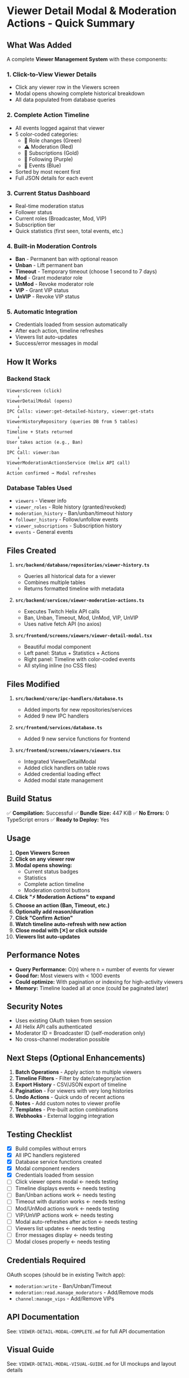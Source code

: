 # Viewer Detail Modal & Moderation Actions - Quick Summary

## What Was Added

A complete **Viewer Management System** with these components:

### 1. **Click-to-View Viewer Details**
   - Click any viewer row in the Viewers screen
   - Modal opens showing complete historical breakdown
   - All data populated from database queries

### 2. **Complete Action Timeline**
   - All events logged against that viewer
   - 5 color-coded categories:
     - 👤 Role changes (Green)
     - ⚠️ Moderation (Red)
     - 🎁 Subscriptions (Gold)
     - 👥 Following (Purple)
     - 🔔 Events (Blue)
   - Sorted by most recent first
   - Full JSON details for each event

### 3. **Current Status Dashboard**
   - Real-time moderation status
   - Follower status
   - Current roles (Broadcaster, Mod, VIP)
   - Subscription tier
   - Quick statistics (first seen, total events, etc.)

### 4. **Built-in Moderation Controls**
   - **Ban** - Permanent ban with optional reason
   - **Unban** - Lift permanent ban
   - **Timeout** - Temporary timeout (choose 1 second to 7 days)
   - **Mod** - Grant moderator role
   - **UnMod** - Revoke moderator role
   - **VIP** - Grant VIP status
   - **UnVIP** - Revoke VIP status

### 5. **Automatic Integration**
   - Credentials loaded from session automatically
   - After each action, timeline refreshes
   - Viewers list auto-updates
   - Success/error messages in modal

## How It Works

### Backend Stack
```
ViewersScreen (click)
    ↓
ViewerDetailModal (opens)
    ↓
IPC Calls: viewer:get-detailed-history, viewer:get-stats
    ↓
ViewerHistoryRepository (queries DB from 5 tables)
    ↓
Timeline + Stats returned
    ↓
User takes action (e.g., Ban)
    ↓
IPC Call: viewer:ban
    ↓
ViewerModerationActionsService (Helix API call)
    ↓
Action confirmed → Modal refreshes
```

### Database Tables Used
- `viewers` - Viewer info
- `viewer_roles` - Role history (granted/revoked)
- `moderation_history` - Ban/unban/timeout history
- `follower_history` - Follow/unfollow events
- `viewer_subscriptions` - Subscription history
- `events` - General events

## Files Created

1. **`src/backend/database/repositories/viewer-history.ts`**
   - Queries all historical data for a viewer
   - Combines multiple tables
   - Returns formatted timeline with metadata

2. **`src/backend/services/viewer-moderation-actions.ts`**
   - Executes Twitch Helix API calls
   - Ban, Unban, Timeout, Mod, UnMod, VIP, UnVIP
   - Uses native fetch API (no axios)

3. **`src/frontend/screens/viewers/viewer-detail-modal.tsx`**
   - Beautiful modal component
   - Left panel: Status + Statistics + Actions
   - Right panel: Timeline with color-coded events
   - All styling inline (no CSS files)

## Files Modified

1. **`src/backend/core/ipc-handlers/database.ts`**
   - Added imports for new repositories/services
   - Added 9 new IPC handlers

2. **`src/frontend/services/database.ts`**
   - Added 9 new service functions for frontend

3. **`src/frontend/screens/viewers/viewers.tsx`**
   - Integrated ViewerDetailModal
   - Added click handlers on table rows
   - Added credential loading effect
   - Added modal state management

## Build Status

✅ **Compilation:** Successful
✅ **Bundle Size:** 447 KiB
✅ **No Errors:** 0 TypeScript errors
✅ **Ready to Deploy:** Yes

## Usage

1. **Open Viewers Screen**
2. **Click on any viewer row**
3. **Modal opens showing:**
   - Current status badges
   - Statistics
   - Complete action timeline
   - Moderation control buttons
4. **Click "⚡ Moderation Actions" to expand**
5. **Choose an action (Ban, Timeout, etc.)**
6. **Optionally add reason/duration**
7. **Click "Confirm Action"**
8. **Watch timeline auto-refresh with new action**
9. **Close modal with [✕] or click outside**
10. **Viewers list auto-updates**

## Performance Notes

- **Query Performance:** O(n) where n = number of events for viewer
- **Good for:** Most viewers with < 1000 events
- **Could optimize:** With pagination or indexing for high-activity viewers
- **Memory:** Timeline loaded all at once (could be paginated later)

## Security Notes

- Uses existing OAuth token from session
- All Helix API calls authenticated
- Moderator ID = Broadcaster ID (self-moderation only)
- No cross-channel moderation possible

## Next Steps (Optional Enhancements)

1. **Batch Operations** - Apply action to multiple viewers
2. **Timeline Filters** - Filter by date/category/action
3. **Export History** - CSV/JSON export of timeline
4. **Pagination** - For viewers with very long histories
5. **Undo Actions** - Quick undo of recent actions
6. **Notes** - Add custom notes to viewer profile
7. **Templates** - Pre-built action combinations
8. **Webhooks** - External logging integration

## Testing Checklist

- [x] Build compiles without errors
- [x] All IPC handlers registered
- [x] Database service functions created
- [x] Modal component renders
- [x] Credentials loaded from session
- [ ] Click viewer opens modal ← needs testing
- [ ] Timeline displays events ← needs testing
- [ ] Ban/Unban actions work ← needs testing
- [ ] Timeout with duration works ← needs testing
- [ ] Mod/UnMod actions work ← needs testing
- [ ] VIP/UnVIP actions work ← needs testing
- [ ] Modal auto-refreshes after action ← needs testing
- [ ] Viewers list updates ← needs testing
- [ ] Error messages display ← needs testing
- [ ] Modal closes properly ← needs testing

## Credentials Required

OAuth scopes (should be in existing Twitch app):
- `moderation:write` - Ban/Unban/Timeout
- `moderation:read.manage_moderators` - Add/Remove mods
- `channel:manage_vips` - Add/Remove VIPs

## API Documentation

See: `VIEWER-DETAIL-MODAL-COMPLETE.md` for full API documentation

## Visual Guide

See: `VIEWER-DETAIL-MODAL-VISUAL-GUIDE.md` for UI mockups and layout details
